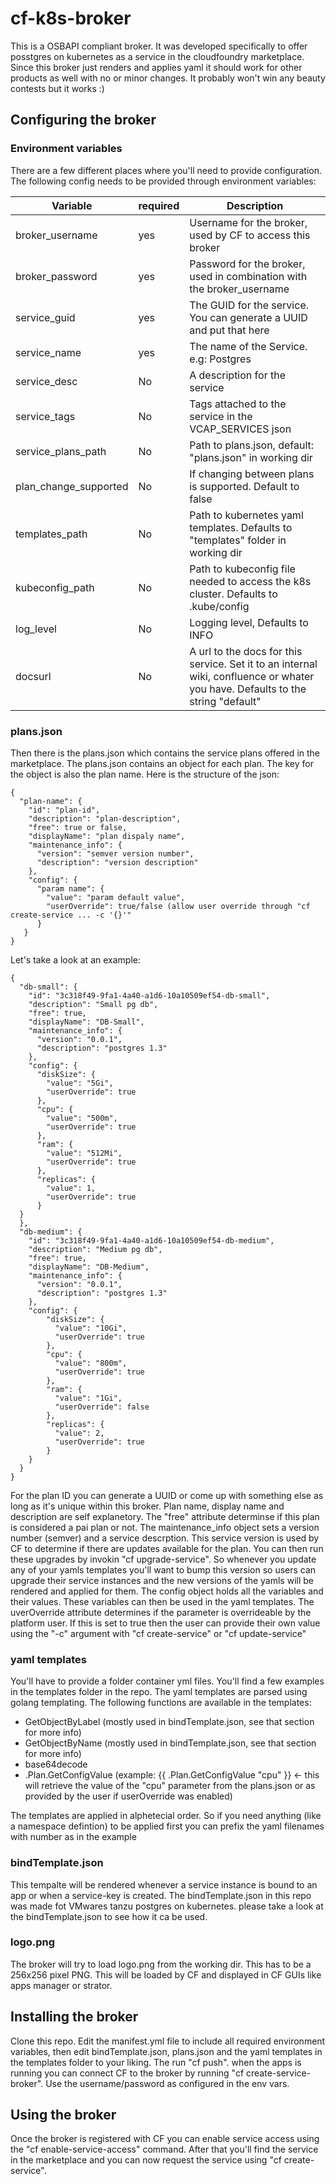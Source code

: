 # cf-k8s-broker
This is a OSBAPI compliant broker. It was developed specifically to offer posstgres on kubernetes as a service in the cloudfoundry marketplace. Since this broker just renders and applies yaml it should work for other products as well with no or minor changes. It probably won't win any beauty contests but it works :)

## Configuring the broker

### Environment variables
There are a few different places where you'll need to provide configuration. The following config needs to be provided through environment variables:

| Variable    | required    | Description |
| ----------- | ----------- | ----------- |
| broker_username |yes| Username for the broker, used by CF to access this broker|
| broker_password |yes| Password for the broker, used in combination with the broker_username|
| service_guid |yes| The GUID for the service. You can generate a UUID and put that here|
| service_name |yes| The name of the Service. e.g: Postgres |
| service_desc |No| A description for the service |
| service_tags |No| Tags attached to the service in the VCAP_SERVICES json |
| service_plans_path|No| Path to plans.json, default: "plans.json" in working dir |
| plan_change_supported|No| If changing between plans is supported. Default to false |
| templates_path|No| Path to kubernetes yaml templates. Defaults to "templates" folder in working dir |
| kubeconfig_path|No| Path to kubeconfig file needed to access the k8s cluster. Defaults to .kube/config |
| log_level|No| Logging level, Defaults to INFO |
| docsurl|No| A url to the docs for this service. Set it to an internal wiki, confluence or whater you have. Defaults to the string "default" |

### plans.json
Then there is the plans.json which contains the service plans offered in the marketplace. The plans.json contains an object for each plan. The key for the object is also the plan name. Here is the structure of the json:

```
{ 
  "plan-name": {    
    "id": "plan-id",
    "description": "plan-description",
    "free": true or false,      
    "displayName": "plan dispaly name",
    "maintenance_info": {
      "version": "semver version number",
      "description": "version description"
    },
    "config": {
      "param name": {
        "value": "param default value",
        "userOverride": true/false (allow user override through "cf create-service ... -c '{}'" 
      }
   }
}

```

Let's take a look at an example:
```
{ 
  "db-small": {    
    "id": "3c318f49-9fa1-4a40-a1d6-10a10509ef54-db-small",
    "description": "Small pg db",
    "free": true,      
    "displayName": "DB-Small",
    "maintenance_info": {
      "version": "0.0.1",
      "description": "postgres 1.3"
    },
    "config": {
      "diskSize": {
        "value": "5Gi",
        "userOverride": true
      },
      "cpu": {
        "value": "500m",
        "userOverride": true
      },
      "ram": {
        "value": "512Mi",
        "userOverride": true        
      },
      "replicas": {
        "value": 1,
        "userOverride": true
      }
  }      
  },
  "db-medium": {    
    "id": "3c318f49-9fa1-4a40-a1d6-10a10509ef54-db-medium",
    "description": "Medium pg db",
    "free": true,      
    "displayName": "DB-Medium",
    "maintenance_info": {
      "version": "0.0.1",
      "description": "postgres 1.3"
    },
    "config": {
        "diskSize": {
          "value": "10Gi",
          "userOverride": true
        },
        "cpu": {
          "value": "800m",
          "userOverride": true
        },
        "ram": {
          "value": "1Gi",
          "userOverride": false        
        },
        "replicas": {
          "value": 2,
          "userOverride": true
        }
    }      
  }
}
```
For the plan ID you can generate a UUID or come up with something else as long as it's unique within this broker. Plan name, display name and description are self explanetory. The "free" attribute determinse if this plan is considered a pai plan or not. 
The maintenance_info object sets a version number (semver) and a service descrption. This service version is used by CF to determine if there are updates available for the plan. You can then run these upgrades by invokin "cf upgrade-service". So whenever you update any of your yamls templates you'll want to bump this version so users can upgrade their service instances and the new versions of the yamls will be rendered and applied for them.
The config object holds all the variables and their values. These variables can then be used in the yaml templates. The uverOverride attribute determines if the parameter is overrideable by the platform user. If this is set to true then the user can provide their own value using the "-c" argument with "cf create-service" or "cf update-service"

### yaml templates
You'll have to provide a folder container yml files. You'll find a few examples in the templates folder in the repo. The yaml templates are parsed using golang templating. The following functions are available in the templates:

- GetObjectByLabel (mostly used in bindTemplate.json, see that section for more info) 
- GetObjectByName (mostly used in bindTemplate.json, see that section for more info) 
- base64decode
- .Plan.GetConfigValue (example: {{ .Plan.GetConfigValue "cpu" }} <- this will retrieve the value of the "cpu" parameter from the plans.json or as provided by the user if userOverride was enabled)

The templates are applied in alphetecial order. So if you need anything (like a namespace defintion) to be applied first you can prefix the yaml filenames with number as in the example

### bindTemplate.json
This tempalte will be rendered whenever a service instance is bound to an app or when a service-key is created. The bindTemplate.json in this repo was made fot VMwares tanzu postgres on kubernetes. please take a look at the bindTemplate.json to see how it ca be used.

### logo.png
The broker will try to load  logo.png from the working dir. This has to be a 256x256 pixel PNG. This will be loaded by CF and displayed in CF GUIs like apps manager or strator.

## Installing the broker
Clone this repo. Edit the manifest.yml file to include all required environment variables, then edit bindTemplate.json, plans.json and the yaml templates in the templates folder to your liking. The run "cf push".
when the apps is running you can connect CF to the broker by running "cf create-service-broker". Use the username/password as configured in the env vars.

## Using the broker
Once the broker is registered with CF you can enable service access using the "cf enable-service-access" command. After that you'll find the service in the marketplace and you can now request the service using "cf create-service". 
